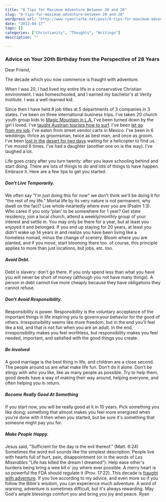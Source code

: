 ```yaml
---
title: "6 Tips for Maximum Adventure Between 20 and 28"
slug: "6-tips-for-maximum-adventure-between-20-and-28"
wordpress_url: "http://www.ryanclarke.net/post/6-tips-for-maximum-adventure-between-20-and-28/"
date: "2013-04-17"
tags: []
categories: ["Christianity", "Thoughts", "Writings"]
description: ""

---
```


### Advice on Your 20th Birthday from the Perspective of 28 Years

Dear Friend,

The decade which you now commence is fraught with adventure.

When I was 20, I had lived my entire life in a conservative Christian environment. I was homeschooled, and I earned my bachelor's at Verity Institute. I was a well-learned kid.

Since then I have held 8 job titles at 5 departments of 3 companies in 3 states. I've been on three international business trips. I've taken 20 church youth group kids to [Magic Mountain in L.A.](http://www.ryanclarke.net/post/thursday-october-12-2006-2/ "Magic Mountain in L.A.") I've been turned down by the girl I loved. I've [taught Austrian tourists how to surf](http://www.ryanclarke.net/post/tuesday-september-5-2006/ "Surfing in San Diego"). I've been [let go from my job](http://www.ryanclarke.net/post/this-is-my-thanksgiving/ "This is My Thanksgiving"). I've eaten from street vendor carts in Mexico. I've been in 6 weddings: thrice as groomsman, twice as best man, and once as groom. I've been [lost in the](http://www.ryanclarke.net/post/thursday-september-6-2007/ "Thursday September 6, 2007") [desert for two days](http://www.ryanclarke.net/post/thursday-september-13-2007/ "Thursday September 13, 2007") waiting for a helicopter to find us. I've moved 6 times. I've had a daughter (another one on is the way). I've laughed a lot.

Life goes crazy after you turn twenty: after you leave schooling behind and start doing. There are lots of things to do and lots of things to have happen. Embrace it. Here are a few tips to get you started.

##### Don't Live Temporarily.
We often say "I'm just doing this for now" we don't think we'll be doing it for "the rest of my life." Mortal life by its very nature is not permanent, why dwell on the fact? Live whole-heartedly where ever you are (Psalm 1:3). Who cares if you only 'plan' to be somewhere for 1 year? Get state residency, join a local church, attend a weekly/monthly group of your interest and settle in. You may only be there for a year, but at least you enjoyed it and belonged. If you end up staying for 20 years, at least you didn't wake up 14 years in and realize you have been living like a homeless nomad, minus the change of scenery. Bloom where you are planted, and if you move, start blooming there too. of course, this principle applies to more than just locations, but jobs, etc. too. 

##### Avoid Debt.
Debt is slavery: don't go there. If you only spend less than what you have you will never be short of money (although you not have many things). A person in debt cannot live more cheaply because they have obligations they cannot refuse.

##### Don't Avoid Responsibility.
Responsibility is power. Responsibility is the voluntary acceptance of the important things in life inspiring you to govern your behavior for the good of others. Irresponsibility seems like more freedom, but in the end you'll feel like a kid, and that is not fun when you are an adult. In the end, irresponsibility makes you feel worthless, but responsibility makes you feel needed, important, and satisfied with the good things you create.

##### Be Involved
A good marriage is the best thing in life, and children are a close second. The people around us are what make life fun. Don't do it alone. Don't be stingy with who you like, like as many people as possible. Try to help them, good deeds have a way of making their way around, helping everyone, and often helping you in return.

##### Become Really Good At Something
If you start now, you will be really good at it in 10 years. Pick something you like doing; something that almost makes you feel more energized when you're done with it then when you started, but be sure it's something that someone might pay you for. 

##### Make People Happy.
Jesus said, "Sufficient for the day is the evil thereof." (Matt. 6:24) Sometimes the word evil sounds like the simplest description. People live with hearts full of hurt, pain, disappointment (or in the words of *Les Miserables* "Life has killed the dream I dreamed"): Help ease other's burdens being bring a wee bit o' joy where ever possible. A merry heart is so powerful the FDA should regulate it (Prov. 17:22). This decade is [fraught with adventure](http://www.ryanclarke.net/post/true-adventure/ "True Adventure"). If you live according to my advice, and even more so if you follow the Bible's wisdom, you can experience much adventure. A word of warning, adventure is sometimes difficult, but it's always rewarding. May God's ample blessings comfort you and bring you joy and peace. Ryan
